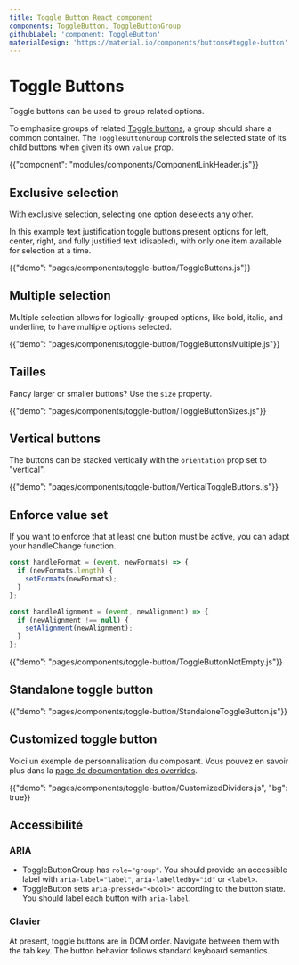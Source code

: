 ```yaml
---
title: Toggle Button React component
components: ToggleButton, ToggleButtonGroup
githubLabel: 'component: ToggleButton'
materialDesign: 'https://material.io/components/buttons#toggle-button'
---
```


# Toggle Buttons

<p class="description">Toggle buttons can be used to group related options.</p>

To emphasize groups of related [Toggle buttons](https://material.io/components/buttons#toggle-button), a group should share a common container. The `ToggleButtonGroup` controls the selected state of its child buttons when given its own `value` prop.

{{"component": "modules/components/ComponentLinkHeader.js"}}

## Exclusive selection

With exclusive selection, selecting one option deselects any other.

In this example text justification toggle buttons present options for left, center, right, and fully justified text (disabled), with only one item available for selection at a time.

{{"demo": "pages/components/toggle-button/ToggleButtons.js"}}

## Multiple selection

Multiple selection allows for logically-grouped options, like bold, italic, and underline, to have multiple options selected.

{{"demo": "pages/components/toggle-button/ToggleButtonsMultiple.js"}}

## Tailles

Fancy larger or smaller buttons? Use the `size` property.

{{"demo": "pages/components/toggle-button/ToggleButtonSizes.js"}}

## Vertical buttons

The buttons can be stacked vertically with the `orientation` prop set to "vertical".

{{"demo": "pages/components/toggle-button/VerticalToggleButtons.js"}}

## Enforce value set

If you want to enforce that at least one button must be active, you can adapt your handleChange function.

```jsx
const handleFormat = (event, newFormats) => {
  if (newFormats.length) {
    setFormats(newFormats);
  }
};

const handleAlignment = (event, newAlignment) => {
  if (newAlignment !== null) {
    setAlignment(newAlignment);
  }
};
```

{{"demo": "pages/components/toggle-button/ToggleButtonNotEmpty.js"}}

## Standalone toggle button

{{"demo": "pages/components/toggle-button/StandaloneToggleButton.js"}}

## Customized toggle button

Voici un exemple de personnalisation du composant. Vous pouvez en savoir plus dans la [page de documentation des overrides](/customization/components/).

{{"demo": "pages/components/toggle-button/CustomizedDividers.js", "bg": true}}

## Accessibilité

### ARIA

- ToggleButtonGroup has `role="group"`. You should provide an accessible label with `aria-label="label"`, `aria-labelledby="id"` or `<label>`.
- ToggleButton sets `aria-pressed="<bool>"` according to the button state. You should label each button with `aria-label`.

### Clavier

At present, toggle buttons are in DOM order. Navigate between them with the tab key. The button behavior follows standard keyboard semantics.
